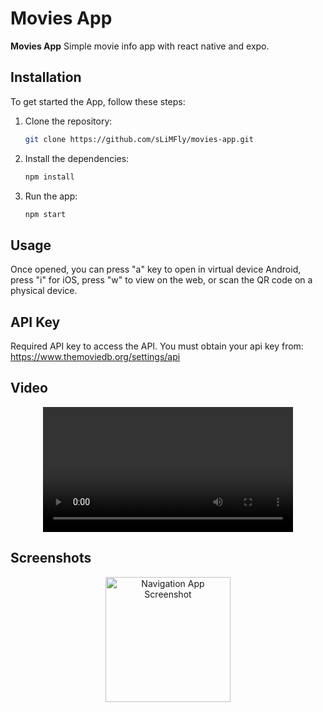 # Movies App

**Movies App** Simple movie info app with react native and expo.

## Installation

To get started the App, follow these steps:

1. Clone the repository:
   ```bash
   git clone https://github.com/sLiMFly/movies-app.git
   ```
2. Install the dependencies:
   ```bash
   npm install
   ```
3. Run the app:
   ```bash
   npm start
   ```

## Usage

Once opened, you can press "a" key to open in virtual device Android, press "i" for iOS, press "w" to view on the web, or scan the QR code on a physical device.

## API Key

Required API key to access the API.
You must obtain your api key from: https://www.themoviedb.org/settings/api

## Video


<div align="center">
  <video sr="https://github.com/user-attachments/assets/d987ada1-f801-4fdd-99b1-c0115bd9760b" width="400" />
</div>

## Screenshots

<div align="center">
    <img src="https://github.com/user-attachments/assets/16e4730f-eb2f-485f-b61e-3db9cc9ad98d" alt="Navigation App Screenshot" width="200"/>
</div>
